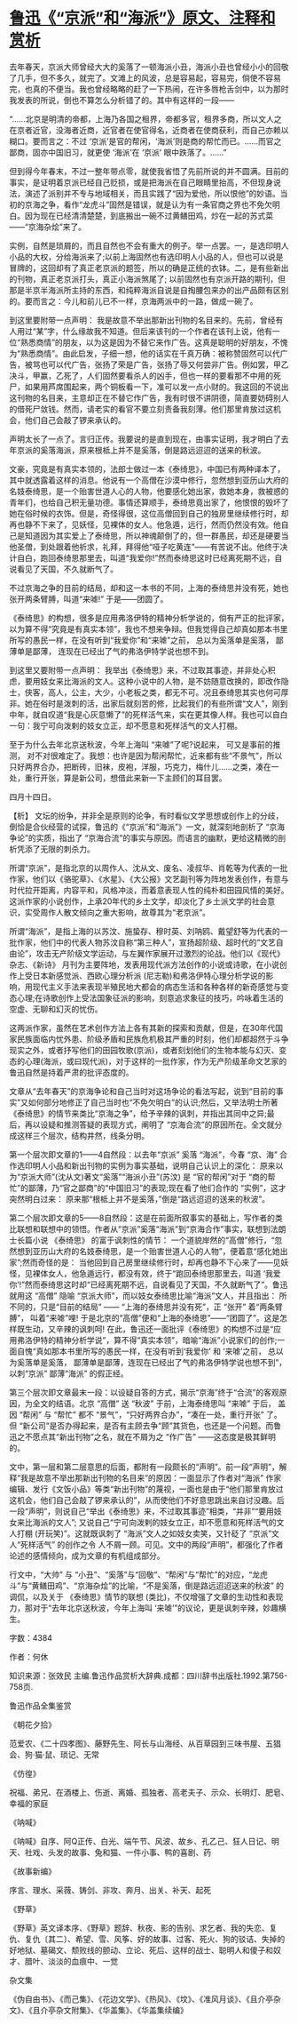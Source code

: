 # [鲁迅《“京派”和“海派”》原文、注释和赏析](https://www.vrrw.net/wx/9781.html)

去年春天，京派大师曾经大大的奚落了一顿海派小丑，海派小丑也曾经小小的回敬了几手，但不多久，就完了。文滩上的风波，总是容易起，容易完，倘使不容易完，也真的不便当。我也曾经略略的赶了一下热闹，在许多唇枪舌剑中，以为那时我发表的所说，倒也不算怎么分析错了的。其中有这样的一段——

“……北京是明清的帝都，上海乃各国之租界，帝都多官，租界多商，所以文人之在京者近官，没海者近商，近官者在使官得名，近商者在使商获利，而自己亦赖以糊口。要而言之：不过 ‘京派’是官的帮闲，‘海派’则是商的帮忙而已。……而官之鄙商，固亦中国旧习，就更使 ‘海派’在 ‘京派’ 眼中跌落了。……”

但到得今年春末，不过一整年带点零，就使我省悟了先前所说的并不圆满。目前的事实，是证明着京派已经自己贬损，或是把海派在自己眼睛里抬高，不但现身说法，演述了派别并不专与地域相关，而且实践了“因为爱他，所以恨他”的妙语。当初的京海之争，看作“龙虎斗”固然是错误，就是认为有一条官商之界也不免欠明白。因为现在已经清清楚楚，到底搬出一碗不过黄鳝田鸡，炒在一起的苏式菜——“京海杂烩”来了。

实例，自然是琐屑的，而且自然也不会有重大的例子。举一点罢。一，是选印明人小品的大权，分给海派来了;以前上海固然也有选印明人小品的人，但也可以说是冒牌的，这回却有了真正老京派的题签，所以的确是正统的衣钵。二，是有些新出的刊物，真正老京派打头，真正小海派煞尾了; 以前固然也有京派开路的期刊，但那是半京半海派所主持的东西，和纯粹海派自说是自掏腰包来办的出产品颇有区别的。要而言之：今儿和前儿已不一样，京海两派中的一路，做成一碗了。

到这里要附带一点声明： 我是故意不举出那新出刊物的名目来的。先前，曾经有人用过“某”字，什么缘故我不知道。但后来该刊的一个作者在该刊上说，他有一位“熟悉商情”的朋友，以为这是因为不替它来作广告。这真是聪明的好朋友，不愧为“熟悉商情”。由此启发，子细一想，他的话实在千真万确：被称赞固然可以代广告，被骂也可以代广告，张扬了荣是广告，张扬了辱又何尝非广告。例如罢，甲乙决斗，甲赢，乙死了，人们固然要看杀人的凶手，但也一样的要看那不中用的死尸，如果用芦席围起来，两个铜板看一下，准可以发一点小财的。我这回的不说出这刊物的名目来，主意却正在不替它作广告，我有时很不讲阴德，简直要妨碍别人的借死尸敛钱。然而，请老实的看官不要立刻责备我刻薄。他们那里肯放过这机会，他们自己会敲了锣来承认的。

声明太长了一点了。言归正传。我要说的是直到现在，由事实证明，我才明白了去年京派的奚落海派，原来根柢上并不是奚落，倒是路远迢迢的送来的秋波。

文豪，究竟是有真实本领的，法郎士做过一本《泰绮思》，中国已有两种译本了，其中就透露着这样的消息。他说有一个高僧在沙漠中修行，忽然想到亚历山大府的名妓泰绮思，是一个贻害世道人心的人物，他要感化她出家，救她本身，救被惑的青年们，也给自己积无量功德。事情还算顺手，泰绮思竟出家了，他恨恨的毁坏了她在俗时候的衣饰。但是，奇怪得很，这位高僧回到自己的独房里继续修行时，却再也静不下来了，见妖怪，见裸体的女人。他急遁，远行，然而仍然没有效。他自己是知道因为其实爱上了泰绮思，所以神魂颠倒了的，但一群愚民，却还是硬要当他圣僧，到处跟着他祈求，礼拜，拜得他“哑子吃黄连”——有苦说不出。他终于决计自白，跑回泰绮思那里去，叫道“我爱你!”然而泰绮思这时已经离死期不远，自说看见了天国，不久就断气了。

不过京海之争的目前的结局，却和这一本书的不同，上海的泰绮思并没有死，她也张开两条臂膊，叫道“来㖸!” 于是——团圆了。

《泰绮思》的构想，很多是应用弗洛伊特的精神分析学说的，倘有严正的批评家，以为算不得“究竟是有真实本领”，我也不想来争辩。但我觉得自己却真如那本书里所写的愚民一样，在没有听到“我爱你”和“来㖸”之前， 总以为奚落单是奚落， 鄙薄单是鄙薄， 连现在已经出了气的弗洛伊特学说也想不到。

到这里又要附带一点声明： 我举出《泰绮思》来，不过取其事迹，并非处心积虑，要用妓女来比海派的文人。这种小说中的人物，是不妨随意改换的，即改作隐士，侠客，高人，公主，大少，小老板之类，都无不可。况且泰绮思其实也何可厚非。她在俗时是泼刺的活，出家后就刻苦的修，比起我们的有些所谓“文人”，刚到中年，就自叹道“我是心灰意懒了”的死样活气来，实在更其像人样。我也可以自白一句：我宁可向泼剌的妓女立正，却不愿意和死样活气的文人打棚。

至于为什么去年北京送秋波，今年上海叫 “来㖸”了呢?说起来， 可又是事前的推测， 对不对很难定了。我想：也许是因为帮闲帮忙，近来都有些“不景气”，所以只好两界合办，把断砖，旧袜，皮袍，洋服，巧克力，梅什儿……之类，凑在一处，重行开张，算是新公司，想借此来新一下主顾们的耳目罢。

四月十四日。



【析】 文坛的纷争，并非全是原则的论争，有时看似文学思想或创作上的分歧，倒恰是合伙经营的试探，鲁迅的《“京派”和“海派”》一文，就深刻地剖析了 “京海争论”的实质，指出了 “京海合流”的事实与原因。而语言的幽默，更给这精微的剖析凭添了无限的刺杀力。

所谓“京派”，是指北京的以周作人、沈从文、废名、凌叔华、肖乾等为代表的一批作家，他们以《骆驼草》、《水星》、《大公报》文艺副刊等为阵地发表创作，有意与时代拉开距离，内容平和，风格冲淡，而着意表现人性的纯朴和田园风情的美好。这派作家的小说创作，上承20年代的乡土文学，却淡化了乡土派文学的社会意识，实受周作人散文倾向之重大影响，故尊其为“老京派”。

所谓“海派”，是指上海的以苏汶、施蛰存、穆时英、刘呐鸥、戴望舒等为代表的一批作家，他们中的代表人物苏汶自称“第三种人”，宣扬超阶级、超时代的“文艺自由论”，攻击无产阶级文学运动，与左翼作家展开过激烈的论战。他们以《现代》杂志、《新诗》 月刊为主要阵地，发表用现代派方法创作的小说或诗歌，在小说创作上受日本新感觉派、西欧心理分析派 (尼志勒)和弗洛伊特心理分析学说的影响，用现代主义手法来表现半殖民地大都会的病态生活和各种各样的新奇感觉与变态心理;在诗歌创作上受法国象征派的影响，刻意追求象征的技巧，吟咏着生活的空虚、无聊和幻灭的忧伤。

这两派作家，虽然在艺术创作方法上各有其新的探索和贡献，但是，在30年代国家民族面临内忧外患、阶级矛盾和民族危机极其严重的时刻，他们却都超然于斗争现实之外，或者抒写他们的田园牧歌(京派)，或者刻划他们的生物本能与幻灭、变态的心理(海派，或曰现代派)，对于这样的一批作家，作为无产阶级革命文艺家的鲁迅自然是持着严肃的批评态度的。

文章从“去年春天”的京海争论和自己当时对这场争论的看法写起，说到“目前的事实”又如何部分地修正了自己当时也“不免欠明白”的认识;然后，又举法明士所著《泰绮思》的情节来类比“京海之争”，给予辛辣的讽刺，并指出其同中之异;最后，再以设疑和推测答疑的表现方式，阐明了 “京海合流”的原因所在。全文就分成这样三个层次，结构井然，线条分明。

第一个层次即文章的1——4自然段：以去年“京派” 奚落 “海派”，今春 “京、海” 合作选印明人小品和新出刊物的实例为事实基础，说明自己认识上的深化： 原来以为“京派大师”(沈从文)著文“奚落”“海派小丑”(苏汶) 是 “官的帮闲”对于 “商的帮忙”的鄙薄，乃“官之鄙商”的“中国旧习”的表现;现在看了他们合作的 “实例”，这才突然明白过来： 原来那“根柢上并不是奚落，”倒是“路远迢迢的送来的秋波”。

第二个层次即文章的5——8自然段：这是在前面所叙事实的基础上，写作者的类比联想和联想中的领悟。作者从“京派”奚落“海派”到“京海合作”事实，联想到法朗士长篇小说 《泰绮思》 的富于讽刺性的情节： 一个道貌岸然的“高僧”修行，“忽然想到亚历山大府的名妓泰绮思，是一个贻害世道人心的人物”，便着意“感化她出家”;然而奇怪的是： 当他回到自己房里继续修行时，却再也静不下心来了——见妖怪，见裸体女人，他急遁远行，都没有效，终于“跑回泰绮思那里去，叫道 ‘我爱你’!”然而泰绮思这时却“已经离死期不远，自说看见了天国，不久就断气了”。鲁迅就用这 “高僧” 隐喻 “京派大师”，而以妓女泰绮思比喻“海派”文人，并且指出： 所不同的，只是“目前的结局” —— “上海的泰绮思并没有死”，正 “张开” 着“两条臂膊”， 叫着“来㖸”哩! 于是北京的“高僧”便和“上海的泰绮思”——“团圆了”。这是怎样既生动，又辛辣的讽刺呵! 在此，鲁迅还一面批评《泰绮思》的构想不过是“应用弗洛伊特的精神分析学说”，算不得“真实本领”，暗喻“海派”小说家们的创作;一面自愧“真如那本书里所写的愚民一样，在没有听到‘我爱你’ 和 ‘来㖸’之前， 总以为奚落单是奚落， 鄙薄单是鄙薄，连现在已经出了气的弗洛伊特学说也想不到”，以刺“京派” 鄙薄“海派” 的假正经。

第三个层次即文章最末一段：以设疑自答的方式，揭示“京海”终于“合流”的客观原因，为全文的结语。北京 “高僧” 送 “秋波” 于前，上海泰绮思叫 “来㖸” 于后， 盖因 “帮闲” 与 “帮忙” 都不 “景气”，“只好两界合办”，“凑在一处，重行开张” 了。但 “新公司”是否办得起来，是否有主顾去争“顾”其货色，也还是一个问题。而鲁迅之不愿点其“新出刊物”之名，就在不屑为之 “作广告” ——这态度是极其鲜明的。

文中，第一层和第二层意思的后面，都附有一段颇长的“声明”。前一段“声明”，解释“我是故意不举出那新出刊物的名目来”的原因：一面显示了作者对“海派” 作家编辑、发行《文饭小品》等类“新出刊物”的蔑视，一面也是由于“他们那里肯放过这机会，他们自己会敲了锣来承认的”，从而使他们不好意思跳出来自讨没趣。后一段“声明”，则说自己“举出《泰绮思》来，不过取其事迹”相类，“并非”“要用妓女来比海派的文人”; 又说自己“宁可向泼剌的妓女立正，却不愿意和死样活气的文人打棚 (开玩笑)”。这就既讽刺了 “海派”文人之如妓女卖笑，又针砭了 “京派”文人“死样活气” 的创作之令 人不屑一顾。可见。文中的两段“声明”，都强化了作者论述的感情倾向，成为文章的有机组成部分。

行文中，“大帅” 与 “小丑”、“奚落”与“回敬”、“帮闲”与“帮忙”的对应，“龙虎斗”与“黄鳝田鸡”、“京海杂烩”的比喻，“不是奚落，倒是路远迢迢送来的秋波” 的调侃，以及关于 《泰绮思》情节的联想 (类比)，不仅增强了文章的生动性和表现力，那对于“去年北京送秋波，今年上海叫 ‘来㖸’”的议论，更是讽刺辛辣，妙趣横生。

字数：4384

作者：何休

知识来源：张效民 主编.鲁迅作品赏析大辞典.成都：四川辞书出版社.1992.第756-758页.

鲁迅作品全集鉴赏

《朝花夕拾》

范爱农、《二十四孝图》、藤野先生、阿长与山海经、从百草园到三味书屋、五猖会、狗·猫·鼠、琐记、无常

《仿徨》

祝福、弟兄、在酒楼上、伤逝、离婚、孤独者、高老夫子、示众、长明灯、肥皂、幸福的家庭

《呐喊》

《呐喊》自序、阿Q正传、白光、端午节、风波、故乡、孔乙己、狂人日记、明天、社戏、头发的故事、兔和猫、一件小事、鸭的喜剧、药

《故事新编》

序言、理水、采薇、铸剑、非攻、奔月、出关、补天、起死

《野草》

《野草》英文译本序、《野草》题辞、秋夜、影的告别、求乞者、我的失恋、复仇、复仇〔其二〕、希望、雪、风筝、好的故事、过客、死火、狗的驳诘、失掉的好地狱、墓碣文、颓败线的颤动、立论、死后、这样的战士、聪明人和傻子和奴才、腊叶、淡淡的血痕中、一觉

杂文集

《伪自由书》、《而己集》、《花边文学》、《热风》、《坟》、《准风月谈》、《且介亭杂文》、《且介亭杂文附集》、《华盖集》、《华盖集续编》

